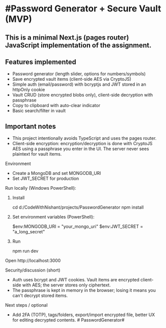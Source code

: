 # #Password Generator + Secure Vault (MVP)

## This is a minimal Next.js (pages router) JavaScript implementation of the assignment.

## Features implemented

- Password generator (length slider, options for numbers/symbols)
- Save encrypted vault items (client-side AES via CryptoJS)
- Simple auth (email/password) with bcryptjs and JWT stored in an httpOnly cookie
- Vault CRUD (store encrypted blobs only), client-side decryption with passphrase
- Copy to clipboard with auto-clear indicator
- Basic search/filter in vault

## Important notes

- This project intentionally avoids TypeScript and uses the pages router.
- Client-side encryption: encryption/decryption is done with CryptoJS AES using a passphrase you enter in the UI. The server never sees plaintext for vault items.

Environment

- Create a MongoDB and set MONGODB_URI
- Set JWT_SECRET for production

Run locally (Windows PowerShell):

1. Install

   cd d:/CodeWithNishant/projects/PasswordGenerator
   npm install

2. Set environment variables (PowerShell):

   $env:MONGODB_URI = "your_mongo_uri"
    $env:JWT_SECRET = "a_long_secret"

3. Run

   npm run dev

Open http://localhost:3000

Security/discussion (short)

- Auth uses bcrypt and JWT cookies. Vault items are encrypted client-side with AES; the server stores only ciphertext.
- The passphrase is kept in memory in the browser; losing it means you can't decrypt stored items.

Next steps / optional

- Add 2FA (TOTP), tags/folders, export/import encrypted file, better UX for editing decrypted contents.
#   P a s s w o r d G e n e r a t o r #
 
 

